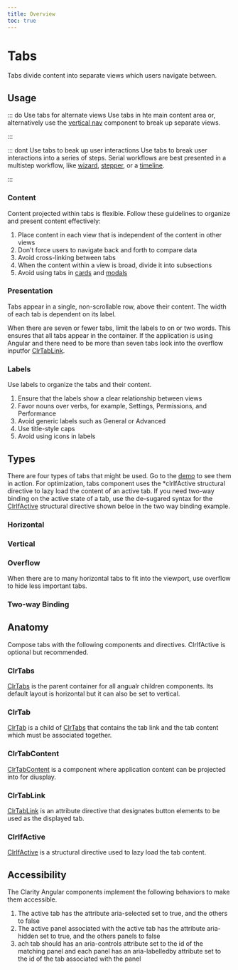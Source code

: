 ```yaml
---
title: Overview
toc: true
---
```


# Tabs

Tabs divide content into separate views which users navigate between.

## Usage

::: do Use tabs for alternate views
<DocInset height="100">
Use tabs in hte main content area or, alternatively use the [vertical nav](/components/vertical-nav) component to break up separate views.

</DocInset>
:::

::: dont Use tabs to beak up user interactions
<DocInset height="100">
Use tabs to break user interactions into a series of steps. Serial workflows are best presented in a multistep workflow, like [wizard](/components/wizards), [stepper](/components/stepper), or a [timeline](/components/timeline).

</DocInset>
:::

### Content

Content projected within tabs is flexible. Follow these guidelines to organize and present content effectively:

1. Place content in each view that is independent of the content in other views
2. Don’t force users to navigate back and forth to compare data
3. Avoid cross-linking between tabs
4. When the content within a view is broad, divide it into subsections
5. Avoid using tabs in [cards](/components/cards) and [modals](/components/modals)

### Presentation

Tabs appear in a single, non-scrollable row, above their content. The width of each tab is dependent on its label.

When there are seven or fewer tabs, limit the labels to on or two words. This ensures that all tabs appear in the container. If the application is using Angular and there need to be more than seven tabs look into the overflow inputfor [ClrTabLink](/components/tabs/api.html#clrtablink).

### Labels

Use labels to organize the tabs and their content.

1. Ensure that the labels show a clear relationship between views
1. Favor nouns over verbs, for example, Settings, Permissions, and Performance
1. Avoid generic labels such as General or Advanced
1. Use title-style caps
1. Avoid using icons in labels

## Types

There are four types of tabs that might be used. Go to the [demo](/components/tabs/demo.html) to see them in action.
For optimization, tabs component uses the \*clrIfActive structural directive to lazy load the content of an active tab.
If you need two-way binding on the active state of a tab, use the de-sugared syntax for the [ClrIfActive](/components/tabs/api.html#clrifactive) structural directive shown beloe in the two way binding example.

### Horizontal

<doc-demo src="/demos/tabs/horizontal-ng.html" demo="/demos/tabs/horizontal-css.html" />

### Vertical

<doc-demo src="/demos/tabs/vertical-ng.html" demo="/demos/tabs/vertical-css.html" />

### Overflow

When there are to many horizontal tabs to fit into the viewport, use overflow to hide less important tabs.
<doc-demo src="/demos/tabs/overflow-ng.html" demo="/demos/tabs/overflow-css.html" />

### Two-way Binding

<doc-demo src="/demos/tabs/two-way-ng.html" demo="/demos/tabs/two-way-css.html" />

## Anatomy

Compose tabs with the following components and directives. ClrIfActive is optional but recommended.

### ClrTabs

[ClrTabs](/components/tabs/api.html#clrtabs) is the parent container for all angualr children components. Its default layout is horizontal but it can also be set to vertical.

### ClrTab

[ClrTab](/compnents/tabs/api.html#clrtab) is a child of [ClrTabs](/components/tabs/api.html#clrtabs) that contains the tab link and the tab content which must be associated together.

### ClrTabContent

[ClrTabContent](/compnents/tabs/api.html#clrtabcontent) is a component where application content can be projected into for diusplay.

### ClrTabLink

[ClrTabLink](/compnents/tabs/api.html#clrtablink) is an attribute directive that designates button elements to be used as the displayed tab.

### ClrIfActive

[ClrIfActive](/compnents/tabs/api.html#clrifactive) is a structural directive used to lazy load the tab content.

## Accessibility

The Clarity Angular components implement the following behaviors to make them accessible.

1. The active tab has the attribute aria-selected set to true, and the others to false
1. The active panel associated with the active tab has the attribute aria-hidden set to true, and the others panels to false
1. ach tab should has an aria-controls attribute set to the id of the matching panel and each panel has an aria-labelledby attribute set to the id of the tab associated with the panel
